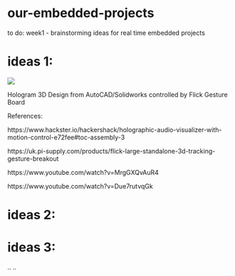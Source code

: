 # our-embedded-projects

to do:
week1 - brainstorming ideas for real time embedded projects
# ideas 1: 
<img src="https://hackster.imgix.net/uploads/attachments/368857/27_vrZBcPoCQD.PNG?auto=compress%2Cformat&w=740&h=555&fit=max">
<p> Hologram 3D Design from AutoCAD/Solidworks controlled by Flick Gesture Board <p>
<p> References: <p>
<p> https://www.hackster.io/hackershack/holographic-audio-visualizer-with-motion-control-e72fee#toc-assembly-3 <p>
<p> https://uk.pi-supply.com/products/flick-large-standalone-3d-tracking-gesture-breakout <p>
<p> https://www.youtube.com/watch?v=MrgGXQvAuR4 <p>
<p> https://www.youtube.com/watch?v=Due7rutvqGk <p>

# ideas 2:
# ideas 3:
..
..
